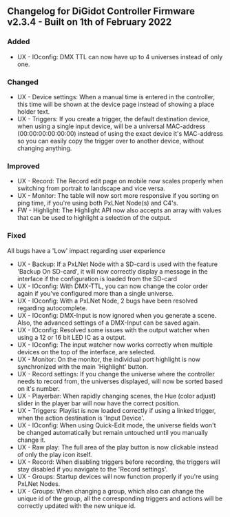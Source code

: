 ## Changelog for DiGidot Controller Firmware v2.3.4 - Built on 1th of February 2022 ##

### Added ###
* UX - IOconfig: DMX TTL can now have up to 4 universes instead of only one.

### Changed ###
* UX - Device settings: When a manual time is entered in the controller, this time will be shown at the device page instead of showing a place holder text.
* UX - Triggers: If you create a trigger, the default destination device, when using a single input device, will be a universal MAC-address (00:00:00:00:00:00) instead of using the exact device it's MAC-address so you can easily copy the trigger over to another device, without changing anything.

### Improved ###
* UX - Record: The Record edit page on mobile now scales properly when switching from portrait to landscape and vice versa.
* UX - Monitor: The table will now sort more responsive if you sorting on ping time, if you're using both PxLNet Node(s) and C4's.
* FW - Highlight: The Highlight API now also accepts an array with values that can be used to highlight a selection of the output.

### Fixed ###

All bugs have a 'Low' impact regarding user experience 
* UX - Backup: If a PxLNet Node with a SD-card is used with the feature 'Backup On SD-card', it will now correctly display a message in the interface if the configuration is loaded from the SD-card
* UX - IOconfig: With DMX-TTL, you can now change the color order again if you've configured more than a single universe.
* UX - IOconfig: With a PxLNet Node, 2 bugs have been resolved regarding autocomplete.
* UX - IOconfig: DMX-Input is now ignored when you generate a scene. Also, the advanced settings of a DMX-Input can be saved again.
* UX - IOconfig: Resolved some issues with the output watcher when using a 12 or 16 bit LED IC as a output.
* UX - IOconfig: The input watcher now works correctly when multiple devices on the top of the interface, are selected.
* UX - Monitor: On the monitor, the individual port highlight is now synchronized with the main 'Highlight' button.
* UX - Record settings: If you change the universe where the controller needs to record from, the universes displayed, will now be sorted based on it's number.
* UX - Playerbar: When rapidly changing scenes, the Hue (color adjust) slider in the player bar will now have the correct position.
* UX - Triggers: Playlist is now loaded correctly if using a linked trigger, when the action destination is 'Input Device'.
* UX - IOconfig: When using Quick-Edit mode, the universe fields won't be changed automatically but remain untouched until you manually change it.
* UX - Raw play: The full area of the play button is now clickable instead of only the play icon itself.
* UX - Record: When disabling triggers before recording, the triggers will stay disabled if you navigate to the 'Record settings'.
* UX - Groups: Startup devices will now function properly if you're using PxLNet Nodes.
* UX - Groups: When changing a group, which also can change the unique id of the group, all the corresponding triggers and actions will be correctly updated with the new unique id.
